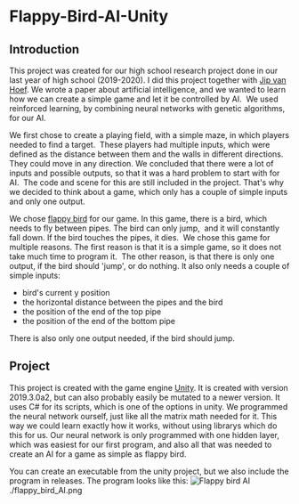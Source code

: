 # Flappy-Bird-AI-Unity

## Introduction

This project was created for our high school research project done in our last year of high school (2019-2020). I did this project together with [Jip van Hoef](https://github.com/jipvanhoef).
We wrote a paper about artificial intelligence, and we wanted to learn how we can create a simple game and let it be controlled by AI. 
We used reinforced learning, by combining neural networks with genetic algorithms, for our AI.

We first chose to create a playing field, with a simple maze, in which players needed to find a target. 
These players had multiple inputs, which were defined as the distance between them and the walls in different directions. They could move in any direction.
We concluded that there were a lot of inputs and possible outputs, so that it was a hard problem to start with for AI. 
The code and scene for this are still included in the project.
That's why we decided to think about a game, which only has a couple of simple inputs and only one output. 

We chose [flappy bird](https://wikipedia.org/wiki/Flappy_Bird) for our game. In this game, there is a bird, which needs to fly between pipes. The bird can only jump, 
and it will constantly fall down. If the bird touches the pipes, it dies. 
We chose this game for multiple reasons.
The first reason is that it is a simple game, so it does not take much time to program it. 
The other reason, is that there is only one output, if the bird should 'jump', or do nothing. It also only needs a couple of simple inputs:
- bird's current y position
- the horizontal distance between the pipes and the bird 
- the position of the end of the top pipe
- the position of the end of the bottom pipe

There is also only one output needed, if the bird should jump.

## Project
This project is created with the game engine [Unity](https://unity.com/). It is created with version 2019.3.0a2, but can also probably easily be mutated to a newer version.
It uses C# for its scripts, which is one of the options in unity.
We programmed the neural network ourself, just like all the matrix math needed for it. This way we could learn exactly how it works, without using librarys which do this for us.
Our neural network is only programmed with one hidden layer, which was easiest for our first program, and also all that was needed to create an AI for a game as simple as flappy bird.

You can create an executable from the unity project, but we also include the program in releases. The program looks like this: 
![Flappy bird AI]()./flappy_bird_AI.png

